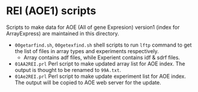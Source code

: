 # REI (AOE1) scripts

Scripts to make data for AOE (All of gene Expresion) version1 (index for ArrayExpress) are maintained in this directory.

* `00getarfind.sh`, `00getexfind.sh` shell scripts to run `lftp` command to get the list of files in array types and experiments respectively.
	* Array contains adf files, while Experient contains idf & sdrf files.
* `01AA2REI.prl` Perl script to make updated array list for AOE index. The output is thought to be renamed to `99A.txt`.
* `01Ae2REI.prl` Perl script to make update experiment list for AOE index. The output will be copied to AOE web server for the update.
